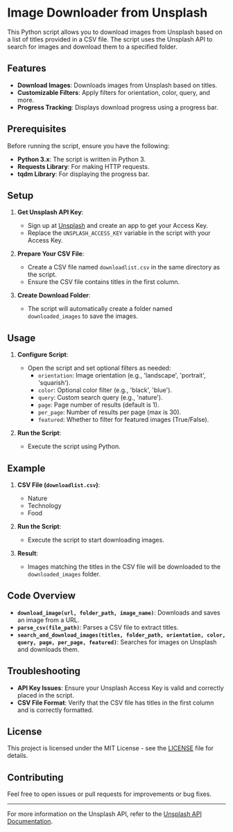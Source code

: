 # Image Downloader from Unsplash

This Python script allows you to download images from Unsplash based on a list of titles provided in a CSV file. The script uses the Unsplash API to search for images and download them to a specified folder.

## Features

- **Download Images**: Downloads images from Unsplash based on titles.
- **Customizable Filters**: Apply filters for orientation, color, query, and more.
- **Progress Tracking**: Displays download progress using a progress bar.

## Prerequisites

Before running the script, ensure you have the following:

- **Python 3.x**: The script is written in Python 3.
- **Requests Library**: For making HTTP requests.
- **tqdm Library**: For displaying the progress bar.

## Setup

1. **Get Unsplash API Key**:
   - Sign up at [Unsplash](https://unsplash.com/developers) and create an app to get your Access Key.
   - Replace the `UNSPLASH_ACCESS_KEY` variable in the script with your Access Key.

2. **Prepare Your CSV File**:
   - Create a CSV file named `downloadlist.csv` in the same directory as the script.
   - Ensure the CSV file contains titles in the first column.

3. **Create Download Folder**:
   - The script will automatically create a folder named `downloaded_images` to save the images.

## Usage

1. **Configure Script**:
   - Open the script and set optional filters as needed:
     - `orientation`: Image orientation (e.g., 'landscape', 'portrait', 'squarish').
     - `color`: Optional color filter (e.g., 'black', 'blue').
     - `query`: Custom search query (e.g., 'nature').
     - `page`: Page number of results (default is 1).
     - `per_page`: Number of results per page (max is 30).
     - `featured`: Whether to filter for featured images (True/False).

2. **Run the Script**:
   - Execute the script using Python.

## Example

1. **CSV File (`downloadlist.csv`)**:
   - Nature
   - Technology
   - Food

2. **Run the Script**:
   - Execute the script to start downloading images.

3. **Result**:
   - Images matching the titles in the CSV file will be downloaded to the `downloaded_images` folder.

## Code Overview

- **`download_image(url, folder_path, image_name)`**: Downloads and saves an image from a URL.
- **`parse_csv(file_path)`**: Parses a CSV file to extract titles.
- **`search_and_download_images(titles, folder_path, orientation, color, query, page, per_page, featured)`**: Searches for images on Unsplash and downloads them.

## Troubleshooting

- **API Key Issues**: Ensure your Unsplash Access Key is valid and correctly placed in the script.
- **CSV File Format**: Verify that the CSV file has titles in the first column and is correctly formatted.

## License

This project is licensed under the MIT License - see the [LICENSE](LICENSE.txt) file for details.

## Contributing

Feel free to open issues or pull requests for improvements or bug fixes.

---

For more information on the Unsplash API, refer to the [Unsplash API Documentation](https://unsplash.com/documentation).
